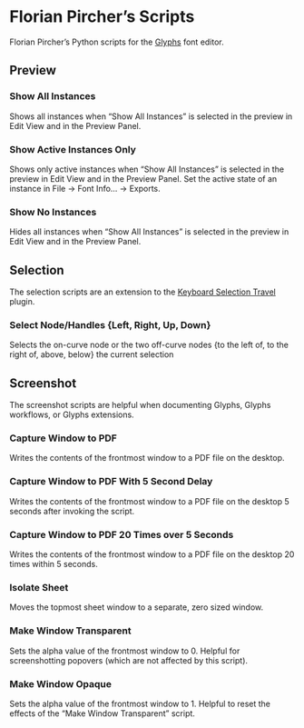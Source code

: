 # Florian Pircher’s Scripts

Florian Pircher’s Python scripts for the [Glyphs](https://glyphsapp.com) font editor.

## Preview

### Show All Instances

Shows all instances when “Show All Instances” is selected in the preview in Edit View and in the Preview Panel.

### Show Active Instances Only

Shows only active instances when “Show All Instances” is selected in the preview in Edit View and in the Preview Panel.
Set the active state of an instance in File → Font Info… → Exports.

### Show No Instances

Hides all instances when “Show All Instances” is selected in the preview in Edit View and in the Preview Panel.

## Selection

The selection scripts are an extension to the [Keyboard Selection Travel](https://github.com/florianpircher/Keyboard-Selection-Travel) plugin.

### ​Select Node/Handles {Left, Right, Up, Down}

Selects the on-curve node or the two off-curve nodes {to the left of, to the right of, above, below} the current selection

## Screenshot

The screenshot scripts are helpful when documenting Glyphs, Glyphs workflows, or Glyphs extensions.

### Capture Window to PDF

Writes the contents of the frontmost window to a PDF file on the desktop.

### Capture Window to PDF With 5 Second Delay

Writes the contents of the frontmost window to a PDF file on the desktop 5 seconds after invoking the script.

### Capture Window to PDF 20 Times over 5 Seconds

Writes the contents of the frontmost window to a PDF file on the desktop 20 times within 5 seconds.

### Isolate Sheet

Moves the topmost sheet window to a separate, zero sized window.

### Make Window Transparent

Sets the alpha value of the frontmost window to 0.
Helpful for screenshotting popovers (which are not affected by this script).

### Make Window Opaque

Sets the alpha value of the frontmost window to 1.
Helpful to reset the effects of the “Make Window Transparent” script.
